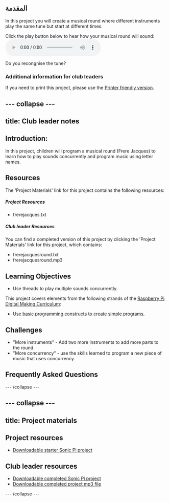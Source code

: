 ## المقدمة

In this project you will create a musical round where different instruments play the same tune but start at different times.

<div id="audio-preview" class="pdf-hidden">
  Click the play button below to hear how your musical round will sound: <audio controls preload> <source src="resources/frerejacquesround.mp3" type="audio/mpeg"> Your browser does not support the <code>audio</code> element. </audio>
</div>

Do you recongnise the tune?

### Additional information for club leaders

If you need to print this project, please use the [Printer friendly version](https://projects.raspberrypi.org/en/projects/musical-round/print).

## \--- collapse \---

## title: Club leader notes

## Introduction:

In this project, children will program a musical round (Frere Jacques) to learn how to play sounds concurrently and program music using letter names.

## Resources

The 'Project Materials' link for this project contains the following resources:

##### Project Resources

* frerejacques.txt

##### Club leader Resources

You can find a completed version of this project by clicking the 'Project Materials' link for this project, which contains:

* frerejacquesround.txt
* frerejacquesround.mp3

## Learning Objectives

* Use threads to play multiple sounds concurrently.

This project covers elements from the following strands of the [Raspberry Pi Digital Making Curriculum](http://rpf.io/curriculum):

* [Use basic programming constructs to create simple programs.](https://www.raspberrypi.org/curriculum/programming/creator)

## Challenges

* "More instruments" - Add two more instruments to add more parts to the round.
* "More concurrency" - use the skills learned to program a new piece of music that uses concurrency.

## Frequently Asked Questions

\--- /collapse \---

## \--- collapse \---

## title: Project materials

## Project resources

* [Downloadable starter Sonic Pi project](resources/frerejacques.txt)

## Club leader resources

* [Downloadable completed Sonic Pi project](resources/frerejacquesround.txt)
* [Downloadable completed project mp3 file](resources/frerejacquesround.mp3)

\--- /collapse \---